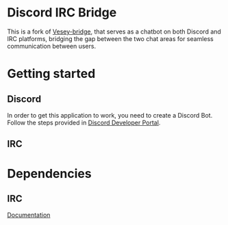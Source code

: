 # Discord IRC Bridge
This is a fork of [Vesey-bridge](https://github.com/bmp7458/vesey-bridge), that serves as a chatbot on both Discord and IRC platforms, bridging the gap between the two chat areas for seamless communication between users.


# Getting started

## Discord
In order to get this application to work, you need to create a Discord Bot.
Follow the steps provided in [Discord Developer Portal](https://discord.com/developers/applications).

## IRC


# Dependencies
## IRC
[Documentation](https://node-irc.readthedocs.io/en/latest/)